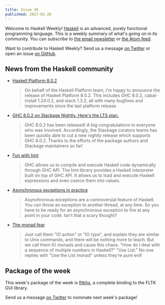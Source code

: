 ```yaml
---
title: Issue 39
published: 2017-01-26
---
```


Welcome to Haskell Weekly!
[Haskell](https://haskell-lang.org) is an advanced, purely functional programming language.
This is a weekly summary of what's going on in its community.
You can subscribe to [the email newsletter](https://news.us10.list-manage.com/subscribe?u=49a6a2e17b12be2c5c4dcb232&id=ffbbbbd930)
or [the Atom feed](/haskell-weekly.atom).

Want to contribute to Haskell Weekly?
Send us a message [on Twitter](https://twitter.com/haskellweekly)
or open an issue [on GitHub](https://github.com/haskellweekly/haskellweekly.github.io).

## News from the Haskell community

-   [Haskell Platform 8.0.2](https://mail.haskell.org/pipermail/haskell-cafe/2017-January/126011.html)

    > On behalf of the Haskell Platform team, I'm happy to announce the release of Haskell Platform 8.0.2. This includes GHC 8.0.2, cabal-install 1.24.0.2, and stack 1.3.2, all with many bugfixes and improvements since the last platform release.

-   [GHC 8.0.2 on Stackage Nightly. Here's the LTS plan.](https://lwm.github.io/stackage-8.0.2/)

    > GHC 8.0.2 has been released! A big congratulations to everyone who was involved. Accordingly, the Stackage curators teams has been quickly able to cut a new nightly release which supports GHC 8.0.2. Thanks to the efforts of the package authors and Stackage maintainers so far!

-   [Fun with hint](http://kseo.github.io//posts/2017-01-19-fun-with-hint.html)

    > GHC allows us to compile and execute Haskell code dynamically through GHC API. The hint library provides a Haskell interpreter built on top of GHC API. It allows us to load and execute Haskell expressions and even coerce them into values.

-   [Asynchronous exceptions in practice](https://simonmar.github.io/posts/2017-01-24-asynchronous-exceptions.html)

    > Asynchronous exceptions are a controversial feature of Haskell. You can throw an exception to another thread, at any time. So you have to be ready for an asynchronous exception to fire at any point in your code. Isn't that a scary thought?

-   [The monad fear](https://e.xtendo.org/monad)

    > Just call them "IO action" or "IO type", and explain they are similar to Unix commands, and there will be nothing more to teach. But we call them IO monads and cause this chaos. "How do I deal with a sequence of multiple numbers in Haskell?" "Use List." No one replies with "Use the List monad" unless they're pure evil!

## Package of the week

This week's package of the week is [fltkhs](https://hackage.haskell.org/package/fltkhs),
a complete binding to the FLTK GUI library.

Send us a message [on Twitter](https://twitter.com/haskellweekly) to nominate next week's package!
